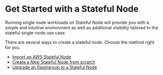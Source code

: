 <meta name="robots" content="noindex">

# Get Started with a Stateful Node

Running single node workloads on Stateful Node will provide you with a simple and intuitive environment as well as additional visibility tailored to the stateful single-node use case.

There are several ways to create a stateful node. Choose the method right for you.

- [Import an AWS Stateful Node](managed-instance/getting-started/join-an-existing-managed-instance)
- [Create a New Stateful Node from scratch](managed-instance/getting-started/create-a-new-managed-instance)
- [Upgrade an Elastigroup to a Stateful Node](managed-instance/tutorials/upgrade-an-existing-elastigroup-to-managed-instance)
